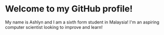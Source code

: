 <h1>Welcome to my GitHub profile!</h1> 
<p>My name is Ashlyn and I am a sixth form student in Malaysia! I'm an aspiring computer scientist looking to improve and learn!</p>
 

<!--
**minnowfish/minnowfish** is a ✨ _special_ ✨ repository because its `README.md` (this file) appears on your GitHub profile.

Here are some ideas to get you started:

- 🔭 I’m currently working on ...
- 🌱 I’m currently learning ...
- 👯 I’m looking to collaborate on ...
- 🤔 I’m looking for help with ...
- 💬 Ask me about ...
- 📫 How to reach me: ...
- 😄 Pronouns: ...
- ⚡ Fun fact: ...
-->

